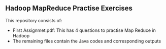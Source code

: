 ## Hadoop MapReduce Practise Exercises

This repository consists of:
- First Assignmet.pdf: This has 4 questions to practise Map Reduce in Hadoop
- The remaining files contain the Java codes and corresponding outputs
